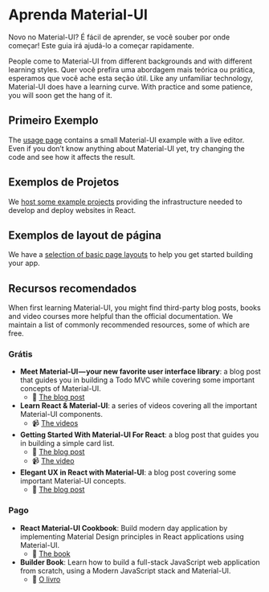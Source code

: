 # Aprenda Material-UI

<p class="description">Novo no Material-UI? É fácil de aprender, se você souber por onde começar! Este guia irá ajudá-lo a começar rapidamente.</p>

People come to Material-UI from different backgrounds and with different learning styles. Quer você prefira uma abordagem mais teórica ou prática, esperamos que você ache esta seção útil. Like any unfamiliar technology, Material-UI does have a learning curve. With practice and some patience, you will soon get the hang of it.

## Primeiro Exemplo

The [usage page](/getting-started/usage/#quick-start) contains a small Material-UI example with a live editor. Even if you don’t know anything about Material-UI yet, try changing the code and see how it affects the result.

## Exemplos de Projetos

We [host some example projects](/getting-started/example-projects/) providing the infrastructure needed to develop and deploy websites in React.

## Exemplos de layout de página

We have a [selection of basic page layouts](/getting-started/page-layout-examples/) to help you get started building your app.

## Recursos recomendados

When first learning Material-UI, you might find third-party blog posts, books and video courses more helpful than the official documentation. We maintain a list of commonly recommended resources, some of which are free.

### Grátis

- **Meet Material-UI — your new favorite user interface library**: a blog post that guides you in building a Todo MVC while covering some important concepts of Material-UI. 
  - 📝 [The blog post](https://medium.freecodecamp.org/meet-your-material-ui-your-new-favorite-user-interface-library-6349a1c88a8c)
- **Learn React & Material-UI**: a series of videos covering all the important Material-UI components. 
  - 📹 [The videos](https://www.youtube.com/watch?v=xm4LX5fJKZ8&list=PLcCp4mjO-z98WAu4sd0eVha1g-NMfzHZk)
- **Getting Started With Material-UI For React**: a blog post that guides you in building a simple card list. 
  - 📝 [The blog post](https://medium.com/codingthesmartway-com-blog/getting-started-with-material-ui-for-react-material-design-for-react-364b2688b555)
  - 📹 [The video](https://www.youtube.com/watch?v=PWadEeOuv5o)
- **Elegant UX in React with Material-UI**: a blog post covering some important Material-UI concepts. 
  - 📝 [The blog post](https://alligator.io/react/material-ui/)

### Pago

- **React Material-UI Cookbook**: Build modern day application by implementing Material Design principles in React applications using Material-UI. 
  - 📘 [The book](https://www.packtpub.com/application-development/react-material-ui-cookbook)
- **Builder Book**: Learn how to build a full-stack JavaScript web application from scratch, using a Modern JavaScript stack and Material-UI. 
  - 📘 [O livro](https://builderbook.org/book)